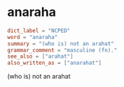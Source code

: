 # anaraha

``` toml
dict_label = "NCPED"
word = "anaraha"
summary = "(who is) not an arahat"
grammar_comment = "masculine (fn)."
see_also = ["arahat"]
also_written_as = ["anarahat"]
```

(who is) not an arahat

